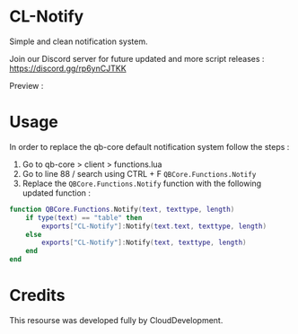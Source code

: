 # CL-Notify
Simple and clean notification system.

Join our Discord server for future updated and more script releases : https://discord.gg/rp6ynCJTKK

Preview : 

# Usage

In order to replace the qb-core default notification system follow the steps :

1. Go to qb-core > client > functions.lua
2. Go to line 88 / search using CTRL + F `QBCore.Functions.Notify`
3. Replace the `QBCore.Functions.Notify` function with the following updated function :
```lua
function QBCore.Functions.Notify(text, texttype, length)
    if type(text) == "table" then
        exports["CL-Notify"]:Notify(text.text, texttype, length)
    else
        exports["CL-Notify"]:Notify(text, texttype, length)
    end
end
```


# Credits

This resourse was developed fully by CloudDevelopment.
